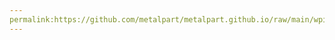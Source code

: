 ```yaml
---
permalink:https://github.com/metalpart/metalpart.github.io/raw/main/wpimages/wp361bb2d9_05_06.jpg
---
```

